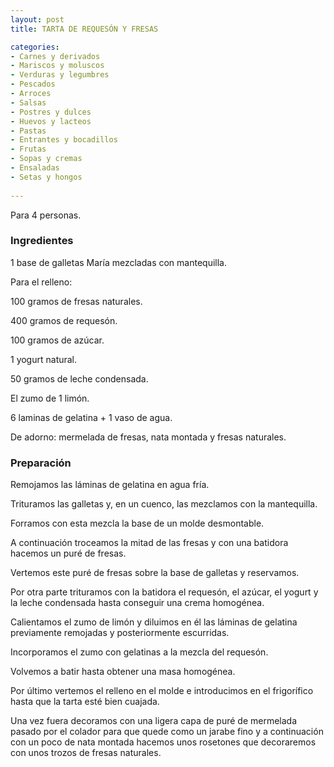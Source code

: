 ```yaml
---
layout: post
title: TARTA DE REQUESÓN Y FRESAS

categories:
- Carnes y derivados
- Mariscos y moluscos
- Verduras y legumbres
- Pescados
- Arroces
- Salsas
- Postres y dulces
- Huevos y lacteos
- Pastas
- Entrantes y bocadillos
- Frutas
- Sopas y cremas
- Ensaladas
- Setas y hongos
 
---
```

Para 4 personas.

<h3>Ingredientes</h3>
1 base de galletas María mezcladas con mantequilla.

Para el relleno:

100 gramos de fresas naturales.

400 gramos de requesón.

100 gramos de azúcar.

1 yogurt natural.

50 gramos de leche condensada.

El zumo de 1 limón.

6 laminas de gelatina + 1 vaso de agua.

De adorno: mermelada de fresas, nata montada y fresas naturales.

<h3>Preparación</h3>
Remojamos las láminas de gelatina en agua fría.

Trituramos las galletas y, en un cuenco, las mezclamos con la mantequilla.

Forramos con esta mezcla la base de un molde desmontable.

A continuación troceamos la mitad de las fresas y con una batidora hacemos un puré de fresas.

Vertemos este puré de fresas sobre la base de galletas y reservamos.

Por otra parte trituramos con la batidora el requesón, el azúcar, el yogurt y la leche condensada hasta conseguir una crema homogénea.

Calientamos el zumo de limón y diluimos en él las láminas de gelatina previamente remojadas y posteriormente escurridas.

Incorporamos el zumo con gelatinas a la mezcla del requesón.

Volvemos a batir hasta obtener una masa homogénea.

Por último vertemos el relleno en el molde e introducimos en el frigorífico hasta que la tarta esté bien cuajada.

Una vez fuera decoramos con una ligera capa de puré de mermelada pasado por el colador para que quede como un jarabe fino y a continuación con un poco de nata montada hacemos unos rosetones que decoraremos con unos trozos de fresas naturales.

